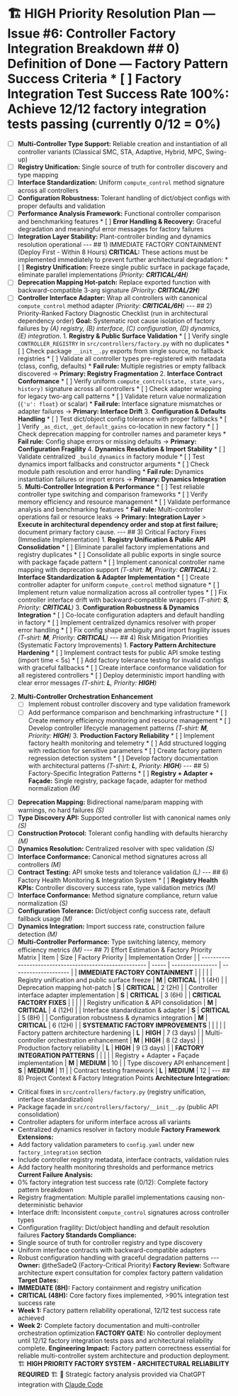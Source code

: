 # 🏗️ HIGH Priority Resolution Plan — Issue #6: Controller Factory Integration Breakdown ## 0) Definition of Done — **Factory Pattern Success Criteria** * [ ] **Factory Integration Test Success Rate 100%:** Achieve 12/12 factory integration tests passing (currently 0/12 = 0%)
* [ ] **Multi-Controller Type Support:** Reliable creation and instantiation of all controller variants (Classical SMC, STA, Adaptive, Hybrid, MPC, Swing-up)
* [ ] **Registry Unification:** Single source of truth for controller discovery and type mapping
* [ ] **Interface Standardization:** Uniform `compute_control` method signature across all controllers
* [ ] **Configuration Robustness:** Tolerant handling of dict/object configs with proper defaults and validation
* [ ] **Performance Analysis Framework:** Functional controller comparison and benchmarking features * [ ] **Error Handling & Recovery:** Graceful degradation and meaningful error messages for factory failures
* [ ] **Integration Layer Stability:** Plant-controller binding and dynamics resolution operational --- ## 1) IMMEDIATE FACTORY CONTAINMENT (Deploy First - Within 8 Hours) **CRITICAL:** These actions must be implemented immediately to prevent further architectural degradation: * [ ] **Registry Unification:** Freeze single public surface in package façade, eliminate parallel implementations *(Priority: **CRITICAL/4H**)*
* [ ] **Deprecation Mapping Hot-patch:** Replace exported function with backward-compatible 3-arg signature *(Priority: **CRITICAL/2H**)*
* [ ] **Controller Interface Adapter:** Wrap all controllers with canonical `compute_control` method adapter *(Priority: **CRITICAL/6H**)* --- ## 2) Priority-Ranked Factory Diagnostic Checklist (run in architectural dependency order) **Goal:** Systematic root cause isolation of factory failures by *(A) registry, (B) interface, (C) configuration, (D) dynamics, (E) integration*. 1. **Registry & Public Surface Validation** * [ ] Verify single `CONTROLLER_REGISTRY` in `src/controllers/factory.py` with no duplicates * [ ] Check package `__init__.py` exports from single source, no fallback registries * [ ] Validate all controller types pre-registered with metadata (class, config, defaults) * **Fail rule:** Multiple registries or empty fallback discovered → **Primary: Registry Fragmentation** 2. **Interface Contract Conformance** * [ ] Verify uniform `compute_control(state, state_vars, history)` signature across all controllers * [ ] Check adapter wrapping for legacy two-arg call patterns * [ ] Validate return value normalization (`{'u': float}` or scalar) * **Fail rule:** Interface signature mismatches or adapter failures → **Primary: Interface Drift** 3. **Configuration & Defaults Handling** * [ ] Test dict/object config tolerance with proper fallbacks * [ ] Verify `_as_dict`, `_get_default_gains` co-location in new factory * [ ] Check deprecation mapping for controller names and parameter keys * **Fail rule:** Config shape errors or missing defaults → **Primary: Configuration Fragility** 4. **Dynamics Resolution & Import Stability** * [ ] Validate centralized `_build_dynamics` in factory module * [ ] Test dynamics import fallbacks and constructor arguments * [ ] Check module path resolution and error handling * **Fail rule:** Dynamics instantiation failures or import errors → **Primary: Dynamics Integration** 5. **Multi-Controller Integration & Performance** * [ ] Test reliable controller type switching and comparison frameworks * [ ] Verify memory efficiency and resource management * [ ] Validate performance analysis and benchmarking features * **Fail rule:** Multi-controller operations fail or resource leaks → **Primary: Integration Layer** > **Execute in architectural dependency order and stop at first failure;** document primary factory cause. --- ## 3) Critical Factory Fixes (Immediate Implementation) 1. **Registry Unification & Public API Consolidation** * [ ] Eliminate parallel factory implementations and registry duplicates * [ ] Consolidate all public exports in single source with package façade pattern * [ ] Implement canonical controller name mapping with deprecation support *(T-shirt: **M**, Priority: **CRITICAL**)* 2. **Interface Standardization & Adapter Implementation** * [ ] Create controller adapter for uniform `compute_control` method signature * [ ] Implement return value normalization across all controller types * [ ] Fix controller interface drift with backward-compatible wrappers *(T-shirt: **S**, Priority: **CRITICAL**)* 3. **Configuration Robustness & Dynamics Integration** * [ ] Co-locate configuration adapters and default handling in factory * [ ] Implement centralized dynamics resolver with proper error handling * [ ] Fix config shape ambiguity and import fragility issues *(T-shirt: **M**, Priority: **CRITICAL**)* --- ## 4) Risk Mitigation Priorities (Systematic Factory Improvements) 1. **Factory Pattern Architecture Hardening** * [ ] Implement contract tests for public API smoke testing (import time < 5s) * [ ] Add factory tolerance testing for invalid configs with graceful fallbacks * [ ] Create interface conformance validation for all registered controllers * [ ] Deploy deterministic import handling with clear error messages *(T-shirt: **L**, Priority: **HIGH**)*

2. **Multi-Controller Orchestration Enhancement**
   * [ ] Implement robust controller discovery and type validation framework
   * [ ] Add performance comparison and benchmarking infrastructure * [ ] Create memory efficiency monitoring and resource management * [ ] Develop controller lifecycle management patterns *(T-shirt: **M**, Priority: **HIGH**)* 3. **Production Factory Reliability** * [ ] Implement factory health monitoring and telemetry * [ ] Add structured logging with redaction for sensitive parameters * [ ] Create factory pattern regression detection system * [ ] Develop factory documentation with architectural patterns *(T-shirt: **L**, Priority: **HIGH**)* --- ## 5) Factory-Specific Integration Patterns * [ ] **Registry + Adapter + Façade:** Single registry, package façade, adapter for method normalization *(M)*
* [ ] **Deprecation Mapping:** Bidirectional name/param mapping with warnings, no hard failures *(S)*
* [ ] **Type Discovery API:** Supported controller list with canonical names only *(S)*
* [ ] **Construction Protocol:** Tolerant config handling with defaults hierarchy *(M)*
* [ ] **Dynamics Resolution:** Centralized resolver with spec validation *(S)*
* [ ] **Interface Conformance:** Canonical method signatures across all controllers *(M)*
* [ ] **Contract Testing:** API smoke tests and tolerance validation *(L)* --- ## 6) Factory Health Monitoring & Integration System * [ ] **Registry Health KPIs:** Controller discovery success rate, type validation metrics *(M)*
* [ ] **Interface Conformance:** Method signature compliance, return value normalization *(S)*
* [ ] **Configuration Tolerance:** Dict/object config success rate, default fallback usage *(M)*
* [ ] **Dynamics Integration:** Import success rate, construction failure detection *(M)*
* [ ] **Multi-Controller Performance:** Type switching latency, memory efficiency metrics *(M)* --- ## 7) Effort Estimation & Factory Priority Matrix | Item | Size | Factory Priority | Implementation Order |
| ------------------------------------------------------- | ----- | ---------------- | -------------------- |
| **IMMEDIATE FACTORY CONTAINMENT** | | | |
| Registry unification and public surface freeze | **M** | **CRITICAL** | 1 (4H) |
| Deprecation mapping hot-patch | **S** | **CRITICAL** | 2 (2H) |
| Controller interface adapter implementation | **S** | **CRITICAL** | 3 (6H) |
| **CRITICAL FACTORY FIXES** | | | |
| Registry unification & API consolidation | **M** | **CRITICAL** | 4 (12H) |
| Interface standardization & adapter | **S** | **CRITICAL** | 5 (8H) |
| Configuration robustness & dynamics integration | **M** | **CRITICAL** | 6 (12H) |
| **SYSTEMATIC FACTORY IMPROVEMENTS** | | | |
| Factory pattern architecture hardening | **L** | **HIGH** | 7 (3 days) |
| Multi-controller orchestration enhancement | **M** | **HIGH** | 8 (2 days) |
| Production factory reliability | **L** | **HIGH** | 9 (3 days) |
| **FACTORY INTEGRATION PATTERNS** | | | |
| Registry + Adapter + Façade implementation | **M** | **MEDIUM** | 10 |
| Type discovery API enhancement | **S** | **MEDIUM** | 11 |
| Contract testing framework | **L** | **MEDIUM** | 12 | --- ## 8) Project Context & Factory Integration Points **Architecture Integration:**
- Critical fixes in `src/controllers/factory.py` (registry unification, interface standardization)
- Package façade in `src/controllers/factory/__init__.py` (public API consolidation)
- Controller adapters for uniform interface across all variants
- Centralized dynamics resolver in factory module **Factory Framework Extensions:**
- Add factory validation parameters to `config.yaml` under new `factory_integration` section
- Include controller registry metadata, interface contracts, validation rules
- Add factory health monitoring thresholds and performance metrics **Current Failure Analysis:**
- 0% factory integration test success rate (0/12): Complete factory pattern breakdown
- Registry fragmentation: Multiple parallel implementations causing non-deterministic behavior
- Interface drift: Inconsistent `compute_control` signatures across controller types
- Configuration fragility: Dict/object handling and default resolution failures **Factory Standards Compliance:**
- Single source of truth for controller registry and type discovery
- Uniform interface contracts with backward-compatible adapters
- Robust configuration handling with graceful degradation patterns --- **Owner:** @theSadeQ (Factory-Critical Priority)
**Factory Review:** Software architecture expert consultation for complex factory pattern validation
**Target Dates:**
- **IMMEDIATE (8H):** Factory containment and registry unification
- **CRITICAL (48H):** Core factory fixes implemented, >90% integration test success rate
- **Week 1:** Factory pattern reliability operational, 12/12 test success rate achieved
- **Week 2:** Complete factory documentation and multi-controller orchestration optimization **FACTORY GATE:** No controller deployment until 12/12 factory integration tests pass and architectural reliability complete. **Engineering Impact:** Factory pattern correctness essential for reliable multi-controller system architecture and production deployment. 🏗️ **HIGH PRIORITY FACTORY SYSTEM - ARCHITECTURAL RELIABILITY REQUIRED** 🏗️ 🤖 Strategic factory analysis provided via ChatGPT integration with [Claude Code](https://claude.ai/code)